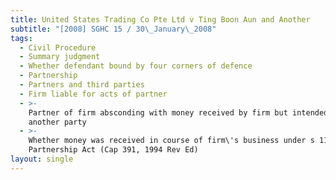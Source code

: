 ```yaml
---
title: United States Trading Co Pte Ltd v Ting Boon Aun and Another
subtitle: "[2008] SGHC 15 / 30\_January\_2008"
tags:
  - Civil Procedure
  - Summary judgment
  - Whether defendant bound by four corners of defence
  - Partnership
  - Partners and third parties
  - Firm liable for acts of partner
  - >-
    Partner of firm absconding with money received by firm but intended for
    another party
  - >-
    Whether money was received in course of firm\'s business under s 11(b)
    Partnership Act (Cap 391, 1994 Rev Ed)
layout: single
---
```



